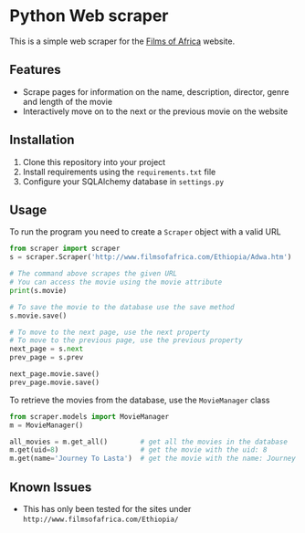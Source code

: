 # Python Web scraper
This is a simple web scraper for the [Films of Africa](http://www.filmsofafrica.com/) website.

## Features
- Scrape pages for information on the name, description, director, genre and length of the movie
- Interactively move on to the next or the previous movie on the website

## Installation
1. Clone this repository into your project
2. Install requirements using the `requirements.txt` file
3. Configure your SQLAlchemy database in `settings.py`

## Usage
To run the program you need to create a `Scraper` object with a valid URL

```python
from scraper import scraper
s = scraper.Scraper('http://www.filmsofafrica.com/Ethiopia/Adwa.htm')

# The command above scrapes the given URL
# You can access the movie using the movie attribute
print(s.movie)

# To save the movie to the database use the save method
s.movie.save()

# To move to the next page, use the next property
# To move to the previous page, use the previous property
next_page = s.next
prev_page = s.prev

next_page.movie.save()
prev_page.movie.save()
```

To retrieve the movies from the database, use the `MovieManager` class

```python
from scraper.models import MovieManager
m = MovieManager()

all_movies = m.get_all()        # get all the movies in the database
m.get(uid=8)                    # get the movie with the uid: 8
m.get(name='Journey To Lasta')  # get the movie with the name: Journey To Lasta
```

## Known Issues
- This has only been tested for the sites under `http://www.filmsofafrica.com/Ethiopia/`

